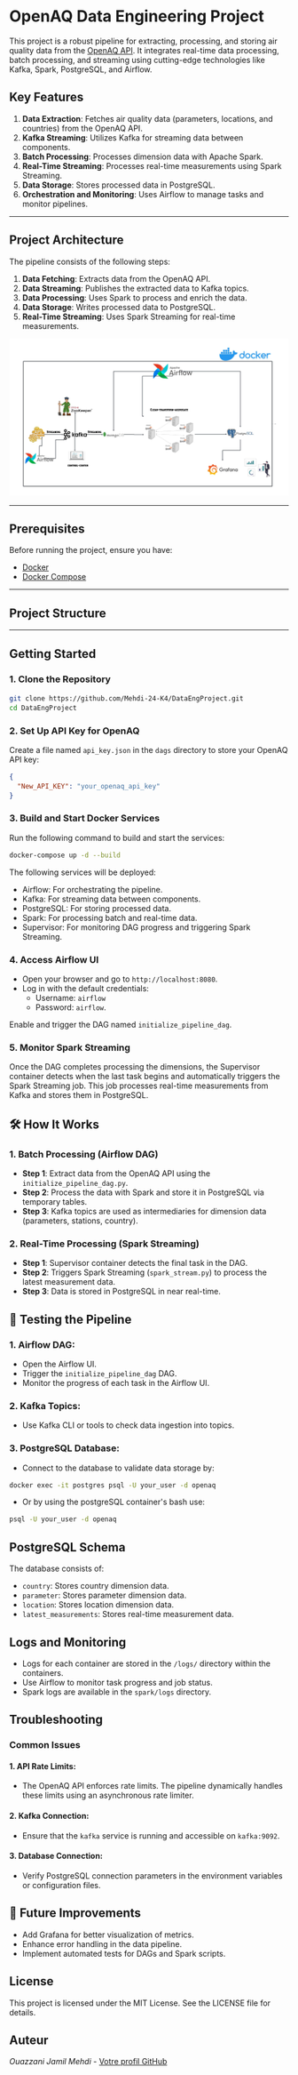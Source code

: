 # OpenAQ Data Engineering Project

This project is a robust pipeline for extracting, processing, and storing air quality data from the [OpenAQ API](https://docs.openaq.org/). It integrates real-time data processing, batch processing, and streaming using cutting-edge technologies like Kafka, Spark, PostgreSQL, and Airflow.

## Key Features
1. **Data Extraction**: Fetches air quality data (parameters, locations, and countries) from the OpenAQ API.
2. **Kafka Streaming**: Utilizes Kafka for streaming data between components.
3. **Batch Processing**: Processes dimension data with Apache Spark.
4. **Real-Time Streaming**: Processes real-time measurements using Spark Streaming.
5. **Data Storage**: Stores processed data in PostgreSQL.
6. **Orchestration and Monitoring**: Uses Airflow to manage tasks and monitor pipelines.

---

## Project Architecture

The pipeline consists of the following steps:
1. **Data Fetching**: Extracts data from the OpenAQ API.
2. **Data Streaming**: Publishes the extracted data to Kafka topics.
3. **Data Processing**: Uses Spark to process and enrich the data.
4. **Data Storage**: Writes processed data to PostgreSQL.
5. **Real-Time Streaming**: Uses Spark Streaming for real-time measurements.

![Project Architecture](img/Project_architecture.jpeg)

---

## Prerequisites

Before running the project, ensure you have:
- [Docker](https://www.docker.com/)
- [Docker Compose](https://docs.docker.com/compose/)

---

## Project Structure

---

## Getting Started

### 1. Clone the Repository

```bash
git clone https://github.com/Mehdi-24-K4/DataEngProject.git
cd DataEngProject
```

### 2. Set Up API Key for OpenAQ
Create a file named ```api_key.json``` in the ```dags``` directory to store your OpenAQ API key:
```json
{
  "New_API_KEY": "your_openaq_api_key"
}
```

### 3. Build and Start Docker Services
Run the following command to build and start the services:
```bash
docker-compose up -d --build
```
The following services will be deployed:
- Airflow: For orchestrating the pipeline.
- Kafka: For streaming data between components.
- PostgreSQL: For storing processed data.
- Spark: For processing batch and real-time data.
- Supervisor: For monitoring DAG progress and triggering Spark Streaming.

### 4. Access Airflow UI
- Open your browser and go to ```http://localhost:8080```.
- Log in with the default credentials:
  - Username: ```airflow```
  - Password: ```airflow```.
  
Enable and trigger the DAG named ```initialize_pipeline_dag```.

### 5. Monitor Spark Streaming
Once the DAG completes processing the dimensions, the Supervisor container detects when the last task begins and automatically triggers the Spark Streaming job. This job processes real-time measurements from Kafka and stores them in PostgreSQL.

## 🛠 How It Works

### 1. Batch Processing (Airflow DAG)
- **Step 1**: Extract data from the OpenAQ API using the ```initialize_pipeline_dag.py```.
- **Step 2**: Process the data with Spark and store it in PostgreSQL via temporary tables.
- **Step 3**: Kafka topics are used as intermediaries for dimension data (parameters, stations, country).
### 2. Real-Time Processing (Spark Streaming)
- **Step 1**: Supervisor container detects the final task in the DAG.
- **Step 2**: Triggers Spark Streaming (```spark_stream.py```) to process the latest measurement data.
- **Step 3**: Data is stored in PostgreSQL in near real-time.

## 🧪 Testing the Pipeline

### 1. Airflow DAG:
- Open the Airflow UI.
- Trigger the ```initialize_pipeline_dag``` DAG.
- Monitor the progress of each task in the Airflow UI.
### 2. Kafka Topics:
- Use Kafka CLI or tools to check data ingestion into topics.
### 3. PostgreSQL Database:
- Connect to the database to validate data storage by:
```bash
docker exec -it postgres psql -U your_user -d openaq
```
- Or by using the postgreSQL container's bash use:
```bash
psql -U your_user -d openaq
```

## PostgreSQL Schema
The database consists of:
- ```country```: Stores country dimension data.
- ```parameter```: Stores parameter dimension data.
- ```location```: Stores location dimension data.
- ```latest_measurements```: Stores real-time measurement data.

## Logs and Monitoring
- Logs for each container are stored in the ```/logs/``` directory within the containers.
- Use Airflow to monitor task progress and job status.
- Spark logs are available in the ```spark/logs``` directory.

## Troubleshooting
### Common Issues
#### 1. API Rate Limits:
  - The OpenAQ API enforces rate limits. The pipeline dynamically handles these limits using an asynchronous rate limiter.

#### 2. Kafka Connection:
  - Ensure that the ```kafka``` service is running and accessible on ```kafka:9092```.
#### 3. Database Connection:
  - Verify PostgreSQL connection parameters in the environment variables or configuration files.

## 🚀 Future Improvements
- Add Grafana for better visualization of metrics.
- Enhance error handling in the data pipeline.
- Implement automated tests for DAGs and Spark scripts.

## License
This project is licensed under the MIT License. See the LICENSE file for details.

## Auteur

*Ouazzani Jamil Mehdi* - [Votre profil GitHub](https://github.com/Mehdi-24-K4)